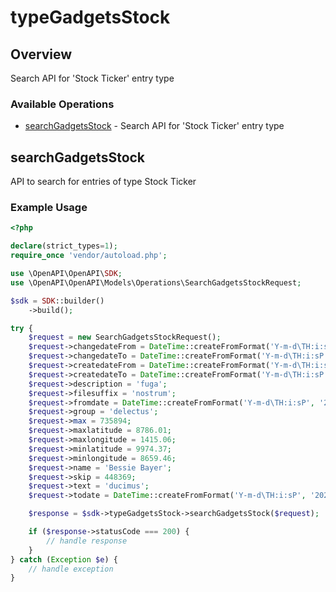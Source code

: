 # typeGadgetsStock

## Overview

Search API for 'Stock Ticker' entry type

### Available Operations

* [searchGadgetsStock](#searchgadgetsstock) - Search API for 'Stock Ticker' entry type

## searchGadgetsStock

API to search for entries of type Stock Ticker

### Example Usage

```php
<?php

declare(strict_types=1);
require_once 'vendor/autoload.php';

use \OpenAPI\OpenAPI\SDK;
use \OpenAPI\OpenAPI\Models\Operations\SearchGadgetsStockRequest;

$sdk = SDK::builder()
    ->build();

try {
    $request = new SearchGadgetsStockRequest();
    $request->changedateFrom = DateTime::createFromFormat('Y-m-d\TH:i:sP', '2022-09-17T04:21:28.778Z');
    $request->changedateTo = DateTime::createFromFormat('Y-m-d\TH:i:sP', '2021-11-05T06:31:50.944Z');
    $request->createdateFrom = DateTime::createFromFormat('Y-m-d\TH:i:sP', '2022-03-22T14:23:17.198Z');
    $request->createdateTo = DateTime::createFromFormat('Y-m-d\TH:i:sP', '2022-03-16T14:37:42.020Z');
    $request->description = 'fuga';
    $request->filesuffix = 'nostrum';
    $request->fromdate = DateTime::createFromFormat('Y-m-d\TH:i:sP', '2021-06-17T06:18:33.339Z');
    $request->group = 'delectus';
    $request->max = 735894;
    $request->maxlatitude = 8786.01;
    $request->maxlongitude = 1415.06;
    $request->minlatitude = 9974.37;
    $request->minlongitude = 8659.46;
    $request->name = 'Bessie Bayer';
    $request->skip = 448369;
    $request->text = 'ducimus';
    $request->todate = DateTime::createFromFormat('Y-m-d\TH:i:sP', '2022-08-28T07:07:51.380Z');

    $response = $sdk->typeGadgetsStock->searchGadgetsStock($request);

    if ($response->statusCode === 200) {
        // handle response
    }
} catch (Exception $e) {
    // handle exception
}
```

